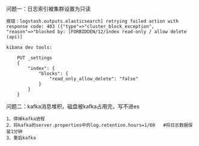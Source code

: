 问题一：日志索引被集群设置为只读

	报错：logstash.outputs.elasticsearch] retrying failed action with response code: 403 ({"type"=>"cluster_block_exception", "reason"=>"blocked by: [FORBIDDEN/12/index read-only / allow delete (api)]
	
	kibana dev tools:

		PUT _settings
		{
		    "index": {
		    	"blocks": {
		    		"read_only_allow_delete": "false"
		    	}
		    }
		}

问题二：kafka消息堆积，磁盘被kafka占用完，写不进es

	1、停掉kafka进程
	2、将kafka的server.properties中的log.retention.hours=1/60   #将日志数据保留1分钟
	3、重启kafka

